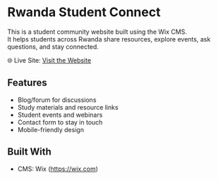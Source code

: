 # Rwanda Student Connect

This is a student community website built using the Wix CMS.  
It helps students across Rwanda share resources, explore events, ask questions, and stay connected.

🌐 Live Site: [Visit the Website](https://ihimbazwejeff15.wixsite.com/rwanda-student-conne)

## Features

- Blog/forum for discussions  
- Study materials and resource links  
- Student events and webinars  
- Contact form to stay in touch  
- Mobile-friendly design  

## Built With

- CMS: Wix (https://wix.com)

